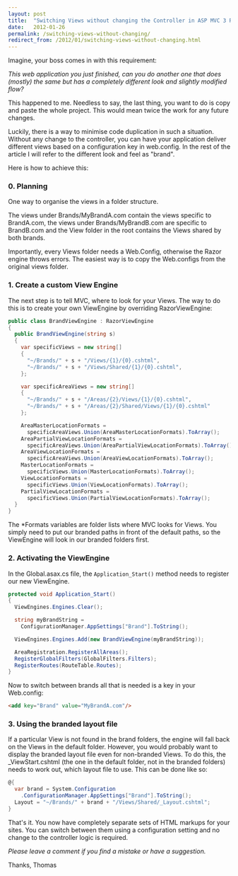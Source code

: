 ```yaml
---
layout: post
title:  "Switching Views without changing the Controller in ASP MVC 3 Razor"
date:   2012-01-26
permalink: /switching-views-without-changing/
redirect_from: /2012/01/switching-views-without-changing.html
---
```

Imagine, your boss comes in with this requirement:

*This web application you just finished, can you do another one that does (mostly) the same but has a completely different look and slightly modified flow?*

This happened to me. Needless to say, the last thing, you want to do is copy and paste the whole project. This would mean twice the work for any future changes.

Luckily, there is a way to minimise code duplication in such a situation. Without any change to the controller, you can have your application deliver different views based on a configuration key in web.config. In the rest of the article I will refer to the different look and feel as "brand".

Here is how to achieve this:

### 0. Planning
One way to organise the views in a folder structure.

The views under Brands/MyBrandA.com contain the views specific to BrandA.com, the views under Brands/MyBrandB.com are specific to BrandB.com and the View folder in the root contains the Views shared by both brands.

Importantly, every Views folder needs a Web.Config, otherwise the Razor engine throws errors. The easiest way is to copy the Web.configs from the original views folder.

### 1. Create a custom View Engine
The next step is to tell MVC, where to look for your Views. The way to do this is to create your own ViewEngine by overriding RazorViewEngine:
```csharp
public class BrandViewEngine : RazorViewEngine
{
  public BrandViewEngine(string s)
  {
    var specificViews = new string[]
    {
      "~/Brands/" + s + "/Views/{1}/{0}.cshtml",
      "~/Brands/" + s + "/Views/Shared/{1}/{0}.cshtml",
    };

    var specificAreaViews = new string[]
    {
      "~/Brands/" + s + "/Areas/{2}/Views/{1}/{0}.cshtml",
      "~/Brands/" + s + "/Areas/{2}/Shared/Views/{1}/{0}.cshtml"
    };

    AreaMasterLocationFormats =
      specificAreaViews.Union(AreaMasterLocationFormats).ToArray();
    AreaPartialViewLocationFormats =
      specificAreaViews.Union(AreaPartialViewLocationFormats).ToArray();
    AreaViewLocationFormats =
      specificAreaViews.Union(AreaViewLocationFormats).ToArray();
    MasterLocationFormats =
      specificViews.Union(MasterLocationFormats).ToArray();
    ViewLocationFormats =
      specificViews.Union(ViewLocationFormats).ToArray();
    PartialViewLocationFormats =
      specificViews.Union(PartialViewLocationFormats).ToArray();
  }
}
```
The *Formats variables are folder lists where MVC looks for Views. You simply need to put our branded paths in front of the default paths, so the ViewEngine will look in our branded folders first.

### 2. Activating the ViewEngine

In the Global.asax.cs file, the `Application_Start()` method needs to register our new ViewEngine.
```csharp
protected void Application_Start()
{
  ViewEngines.Engines.Clear();

  string myBrandString =
    ConfigurationManager.AppSettings["Brand"].ToString();

  ViewEngines.Engines.Add(new BrandViewEngine(myBrandString));

  AreaRegistration.RegisterAllAreas();
  RegisterGlobalFilters(GlobalFilters.Filters);
  RegisterRoutes(RouteTable.Routes);
}
```
Now to switch between brands all that is needed is a key in your Web.config:
```html
<add key="Brand" value="MyBrandA.com"/>
```
### 3. Using the branded layout file
If a particular View is not found in the brand folders, the engine will fall back on the Views in the default folder. However, you would probably want to display the branded layout file even for non-branded Views. To do this, the _ViewStart.cshtml (the one in the default folder, not in the branded folders) needs to work out, which layout file to use. This can be done like so:
```csharp
@{
  var brand = System.Configuration
    .ConfigurationManager.AppSettings["Brand"].ToString();
  Layout = "~/Brands/" + brand + "/Views/Shared/_Layout.cshtml";
}
```
That's it. You now have completely separate sets of HTML markups for your sites. You can switch between them using a configuration setting and no change to the controller logic is required.

*Please leave a comment if you find a mistake or have a suggestion.*

Thanks,
Thomas

